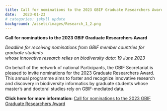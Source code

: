 ```yaml
---
title: Call for nominations to the 2023 GBIF Graduate Researchers Award
date:   2023-01-23
# categories: jekyll update
background: /assets/images/Research_1_2.png
---
```


**Call for nominations to the 2023 GBIF Graduate Researchers Award** 

*Deadline for receiving nominations from GBIF member countries for graduate students<br>
whose innovative research relies on biodiversity data: 19 June 2023*

On behalf of the network of national Participants, the GBIF Secretariat is pleased to invite nominations for the 2023 Graduate Researchers Award. This annual programme aims to foster and recognize innovative research and discovery in biodiversity informatics by graduate students whose master’s and doctoral studies rely on GBIF-mediated data.

**Click here for more information:** [Call for nominations to the 2023 GBIF Graduate Researchers Award](https://www.gbif.org/news/6gyLOum00YsYc4OtVGK33Y/call-for-nominations-to-the-2023-gbif-graduate-researchers-award)
